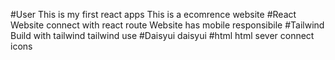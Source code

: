 #User
This is my first react apps 
This is a ecomrence website
#React
Website connect with react route
Website has mobile responsibile
#Tailwind 
Build with tailwind
tailwind use
#Daisyui
daisyui
#html
html
sever connect
icons
